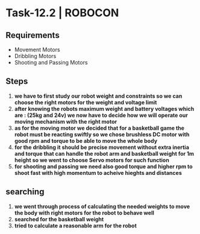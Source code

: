 # Task-12.2 | ROBOCON

## Requirements
  * Movement Motors
  * Dribbling Motors
  * Shooting and Passing Motors

## Steps

 1. **we have to first study our robot weight and constraints so we can choose the right motors for the weight and voltage limit**
 2. **after knowing the robots maximum weight and battery voltages which are : (25kg and 24v) we now have to decide how we will operate our moving mechanism with the right motor** 
 3. **as for the moving motor we decided that for a basketball game the robot must be reacting swiftly so we chose brushless DC motor with good rpm and torque to be able to move the whole body**
 4. **for the dribbling it should be precise movement without extra inertia and torque that can handle the robot arm and basketball weight for 1m height  so we went to choose Servo motors for such function**
 5. **for shooting and passing we need also good torque and higher rpm to shoot fast with high momentum to acheive hieghts and distances**

## searching
 1. **we went through process of calculating the needed weights to move the body with right motors for the robot to behave well**
 2. **searched for the basketball weight**
 3. **tried to calculate a reasonable arm for the robot**
